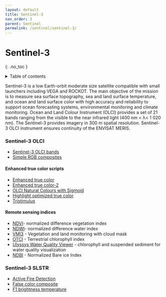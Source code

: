 ```yaml
---
layout: default
title: Sentinel-3
nav_order: 3
parent: Sentinel
permalink: /sentinel/sentinel-3/
---
```


# Sentinel-3
{: .no_toc }

<details markdown="block">
  <summary>
    Table of contents
  </summary>
  {: .text-delta }
- TOC
{:toc}
</details>

Sentinel-3 is a low Earth-orbit moderate size satellite compatible with small launchers including VEGA and ROCKOT. The main objective of the mission is to measure sea surface topography, sea and land surface temperature, and ocean and land surface color with high accuracy and reliability to support ocean forecasting systems, environmental monitoring and climate monitoring. Ocean and Land Colour Instrument (OLCI) provides a set of 21 bands ranging from the visible to the near infrared light (400 nm < λ< 1 020 nm). The Sentinel-3 provides imagery in 300 m spatial resolution. Sentinel-3 OLCI instrument ensures continuity of the ENVISAT MERIS.

### Sentinel-3 OLCI

 - [Sentinel-3 OLCI bands](/sentinel-3/bands)
 - [Simple RGB composites](/sentinel-3/composites)

#### Enhanced true color scripts

 - [Enhanced true color](/sentinel-3/enhanced_true_color)
 - [Enhanced true color-2](/sentinel-3/enhanced_true_color-2)
 - [OLCI Natural Colours with Sigmoid](/sentinel-3/natural_colors_sigmoid)
 - [Highlight optimized true color](/sentinel-3/true_color_highlight_optimized)
 - [Tristimulus](/sentinel-3/tristimulus)

#### Remote sensing indices
 - [NDVI](/sentinel-3/ndvi)- normalized difference vegetation index 
 - [NDWI](/sentinel-3/ndwi)- normalized difference water index
 - [VMI3](/sentinel-3/vegetation_monitoring_masks) - Vegetation and land monitoring with cloud mask
 - [OTCI](/sentinel-3/otci) - Terrestrial chlorophyll index
 - [Ulyssys Water Quality Viewer](/sentinel-2/ulyssys_water_quality_viewer) - chlorophyll and suspended sediment for water quality visualization
 - [NDBI](/sentinel-3/ndbi) - Normalized Bare ice Index

### Sentinel-3 SLSTR

- [Active Fire Detection](/slstr/active_fire_points_detection)
- [False color composite](/slstr/false-color-321)
- [F1 brightness temperature](/slstr/f1-brightness-temperature)